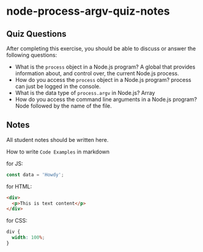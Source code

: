 # node-process-argv-quiz-notes

## Quiz Questions

After completing this exercise, you should be able to discuss or answer the following questions:

- What is the `process` object in a Node.js program?
  A global that provides information about, and control over, the current Node.js process.
- How do you access the `process` object in a Node.js program?
  process can just be logged in the console.
- What is the data type of `process.argv` in Node.js?
  Array
- How do you access the command line arguments in a Node.js program?
  Node followed by the name of the file.

## Notes

All student notes should be written here.

How to write `Code Examples` in markdown

for JS:

```javascript
const data = 'Howdy';
```

for HTML:

```html
<div>
  <p>This is text content</p>
</div>
```

for CSS:

```css
div {
  width: 100%;
}
```
